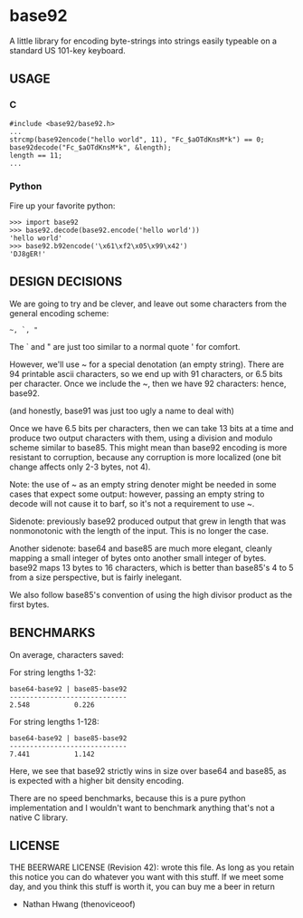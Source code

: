 base92
================================================================================
A little library for encoding byte-strings into strings easily
typeable on a standard US 101-key keyboard.


USAGE
--------------------------------------------------------------------------------

### C ###

    #include <base92/base92.h>
    ...
    strcmp(base92encode("hello world", 11), "Fc_$aOTdKnsM*k") == 0;
    base92decode("Fc_$aOTdKnsM*k", &length);
    length == 11;
    ...

### Python ###
Fire up your favorite python:

    >>> import base92
    >>> base92.decode(base92.encode('hello world'))
    'hello world'
    >>> base92.b92encode('\x61\xf2\x05\x99\x42')
    'DJ8gER!'


DESIGN DECISIONS
--------------------------------------------------------------------------------
We are going to try and be clever, and leave out some characters from
the general encoding scheme:

    ~, `, "

The ` and " are just too similar to a normal quote ' for comfort.

However, we'll use ~ for a special denotation (an empty string).
There are 94 printable ascii characters, so we end up with 91
characters, or 6.5 bits per character. Once we include the ~, then we
have 92 characters: hence, base92.

(and honestly, base91 was just too ugly a name to deal with)

Once we have 6.5 bits per characters, then we can take 13 bits at a
time and produce two output characters with them, using a division and
modulo scheme similar to base85. This might mean than base92 encoding
is more resistant to corruption, because any corruption is more
localized (one bit change affects only 2-3 bytes, not 4).

Note: the use of ~ as an empty string denoter might be needed in some
cases that expect some output: however, passing an empty string to
decode will not cause it to barf, so it's not a requirement to use ~.

Sidenote: previously base92 produced output that grew in length that
was nonmonotonic with the length of the input. This is no longer the case.

Another sidenote: base64 and base85 are much more elegant, cleanly
mapping a small integer of bytes onto another small integer of
bytes. base92 maps 13 bytes to 16 characters, which is better than
base85's 4 to 5 from a size perspective, but is fairly inelegant.

We also follow base85's convention of using the high divisor product
as the first bytes.


BENCHMARKS
--------------------------------------------------------------------------------
On average, characters saved:

  For string lengths 1-32:

    base64-base92 | base85-base92
    -----------------------------
    2.548           0.226

  For string lengths 1-128:

    base64-base92 | base85-base92
    -----------------------------
    7.441           1.142

Here, we see that base92 strictly wins in size over base64 and base85,
as is expected with a higher bit density encoding.

There are no speed benchmarks, because this is a pure python
implementation and I wouldn't want to benchmark anything that's not a
native C library.


LICENSE
--------------------------------------------------------------------------------
THE BEERWARE LICENSE (Revision 42):
<thenoviceoof> wrote this file. As long as you retain this notice you
can do whatever you want with this stuff. If we meet some day, and you
think this stuff is worth it, you can buy me a beer in return
- Nathan Hwang (thenoviceoof)
